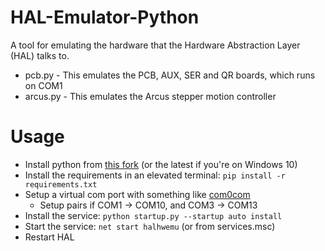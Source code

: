# HAL-Emulator-Python

A tool for emulating the hardware that the Hardware Abstraction Layer (HAL) talks to.

-   pcb.py - This emulates the PCB, AUX, SER and QR boards, which runs on COM1
-   arcus.py - This emulates the Arcus stepper motion controller

# Usage

-   Install python from [this fork](https://github.com/NulAsh/cpython/releases/tag/v3.10.1win7-1) (or the latest if you're on Windows 10)
-   Install the requirements in an elevated terminal: `pip install -r requirements.txt`
-   Setup a virtual com port with something like [com0com](https://sourceforge.net/projects/com0com/)
    -   Setup pairs if COM1 -> COM10, and COM3 -> COM13
-   Install the service: `python startup.py --startup auto install`
-   Start the service: `net start halhwemu` (or from services.msc)
-   Restart HAL
